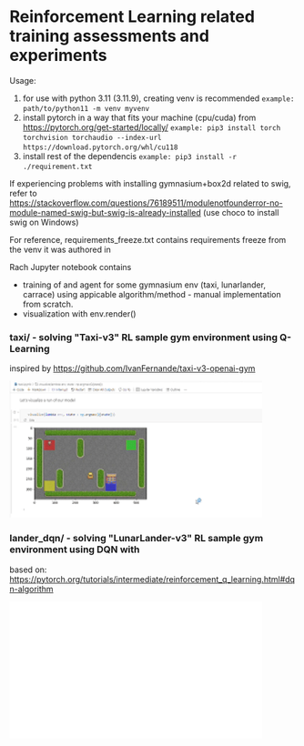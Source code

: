 # Reinforcement Learning related training assessments and experiments

Usage:

1) for use with python 3.11 (3.11.9), creating venv is recommended 
`example: path/to/python11 -m venv myvenv`
2) install pytorch in a way that fits your machine (cpu/cuda) from https://pytorch.org/get-started/locally/
`example: pip3 install torch torchvision torchaudio --index-url https://download.pytorch.org/whl/cu118`
3) install rest of the dependencis
`example: pip3 install -r ./requirement.txt`

If experiencing problems with installing gymnasium+box2d related to swig, refer to https://stackoverflow.com/questions/76189511/modulenotfounderror-no-module-named-swig-but-swig-is-already-installed (use choco to install swig on Windows)

For reference, requirements_freeze.txt contains requirements freeze from the venv it was authored in

Rach Jupyter notebook contains
   - training of and agent for some gymnasium env (taxi, lunarlander, carrace) using appicable algorithm/method - manual implementation from scratch.
   - visualization with env.render()


### taxi/ - solving "Taxi-v3" RL sample gym environment using Q-Learning

inspired by https://github.com/IvanFernande/taxi-v3-openai-gym

![](taxi/taxi.gif)


### lander_dqn/ - solving "LunarLander-v3" RL sample gym environment using DQN with 

based on: https://pytorch.org/tutorials/intermediate/reinforcement_q_learning.html#dqn-algorithm

![](lander_dqn/0209.gif)
